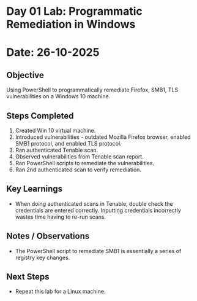 # Day 01 Lab: Programmatic Remediation in Windows 

# **Date:** 26-10-2025

## Objective

Using PowerShell to programmatically remediate Firefox, SMB1, TLS vulnerabilities on a Windows 10 machine.

## Steps Completed

1. Created Win 10 virtual machine.
2. Introduced vulnerabilities - outdated Mozilla Firefox browser, enabled SMB1 protocol, and enabled TLS protocol.
3. Ran authenticated Tenable scan.
4. Observed vulnerabilities from Tenable scan report.
5. Ran PowerShell scripts to remediate the vulnerabilities.
6. Ran 2nd authenticated scan to verify remediation.

## Key Learnings

* When doing authenticated scans in Tenable, double check the credentials are entered correctly. Inputting credentials incorrectly wastes time having to re-run scans. 

## Notes / Observations

* The PowerShell script to remediate SMB1 is essentially a series of registry key changes.

## Next Steps

* Repeat this lab for a Linux machine.

